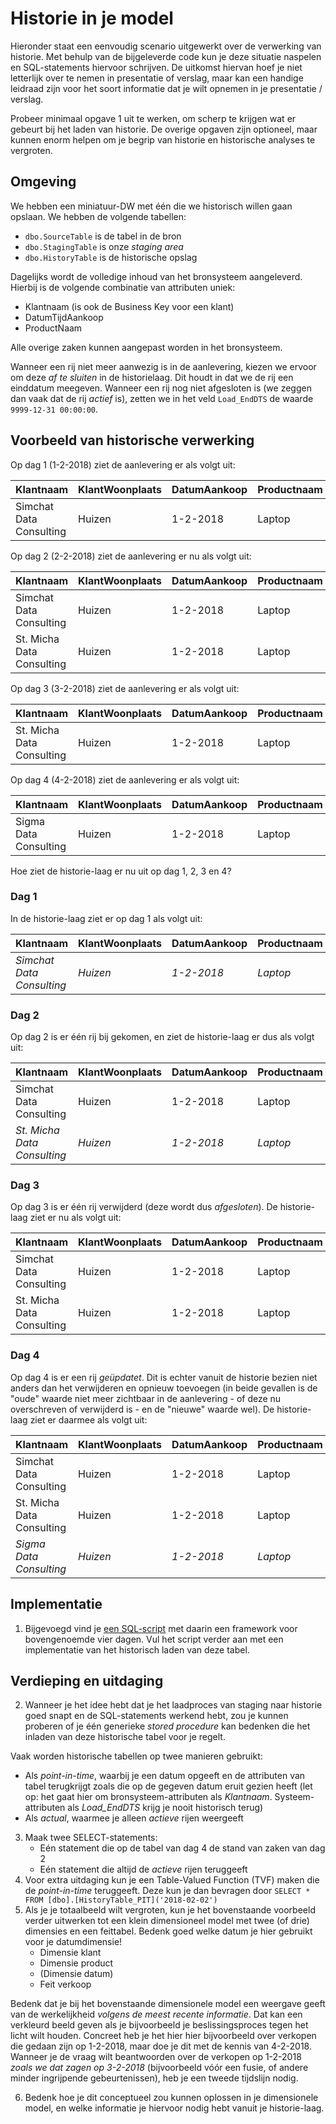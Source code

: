 # Historie in je model

Hieronder staat een eenvoudig scenario uitgewerkt over de verwerking van historie. Met behulp van de bijgeleverde code kun je deze situatie naspelen en SQL-statements hiervoor schrijven. De uitkomst hiervan hoef je niet letterlijk over te nemen in presentatie of verslag, maar kan een handige leidraad zijn voor het soort informatie dat je wilt opnemen in je presentatie / verslag.

Probeer minimaal opgave 1 uit te werken, om scherp te krijgen wat er gebeurt bij het laden van historie. De overige opgaven zijn optioneel, maar kunnen enorm helpen om je begrip van historie en historische analyses te vergroten.

## Omgeving

We hebben een miniatuur-DW met één die we historisch willen gaan opslaan. We hebben de volgende tabellen:

* `dbo.SourceTable` is de tabel in de bron
* `dbo.StagingTable` is onze *staging area*
* `dbo.HistoryTable` is de historische opslag

Dagelijks wordt de volledige inhoud van het bronsysteem aangeleverd. Hierbij is de volgende combinatie van attributen uniek:
  
* Klantnaam (is ook de Business Key voor een klant)
* DatumTijdAankoop
* ProductNaam

Alle overige zaken kunnen aangepast worden in het bronsysteem.

Wanneer een rij niet meer aanwezig is in de aanlevering, kiezen we ervoor om deze *af te sluiten* in de historielaag. Dit houdt in dat we de rij een einddatum meegeven. Wanneer een rij nog niet afgesloten is (we zeggen dan vaak dat de rij *actief* is), zetten we in het veld `Load_EndDTS` de waarde `9999-12-31 00:00:00`.

## Voorbeeld van historische verwerking

Op dag 1 (1-2-2018) ziet de aanlevering er als volgt uit:

| Klantnaam               | KlantWoonplaats | DatumAankoop | Productnaam | Aantal | Stuksprijs | Totaalprijs |
|-------------------------|-----------------|--------------|-------------|--------|------------|-------------|
| Simchat Data Consulting | Huizen          | 1-2-2018     | Laptop      | 6      | 1250       | 6000        |

Op dag 2 (2-2-2018) ziet de aanlevering er nu als volgt uit:

| Klantnaam                 | KlantWoonplaats | DatumAankoop | Productnaam | Aantal | Stuksprijs | Totaalprijs |
|---------------------------|-----------------|--------------|-------------|--------|------------|-------------|
| Simchat Data Consulting   | Huizen          | 1-2-2018     | Laptop      | 6      | 1250       | 6000        |
| St. Micha Data Consulting | Huizen          | 1-2-2018     | Laptop      | 6      | 1250       | 6000        |

Op dag 3 (3-2-2018) ziet de aanlevering er als volgt uit:

| Klantnaam                 | KlantWoonplaats | DatumAankoop | Productnaam | Aantal | Stuksprijs | Totaalprijs |
|---------------------------|-----------------|--------------|-------------|--------|------------|-------------|
| St. Micha Data Consulting | Huizen          | 1-2-2018     | Laptop      | 6      | 1250       | 6000        |

Op dag 4 (4-2-2018) ziet de aanlevering er als volgt uit:

| Klantnaam             | KlantWoonplaats | DatumAankoop | Productnaam | Aantal | Stuksprijs | Totaalprijs |
|-----------------------|-----------------|--------------|-------------|--------|------------|-------------|
| Sigma Data Consulting | Huizen          | 1-2-2018     | Laptop      | 6      | 1250       | 6000        |

Hoe ziet de historie-laag er nu uit op dag 1, 2, 3 en 4?

### Dag 1

In de historie-laag ziet er op dag 1 als volgt uit:

| Klantnaam                 | KlantWoonplaats | DatumAankoop | Productnaam | Aantal | Stuksprijs | Totaalprijs | Load_DTS   | Load_EndDTS   |
|---------------------------|-----------------|--------------|-------------|--------|------------|-------------|------------|---------------|
| *Simchat Data Consulting* | *Huizen*        | *1-2-2018*   | *Laptop*    | *6*    | *1250*     | *6000*      | *1-2-2018* | *31-12-9999*  |

### Dag 2

Op dag 2 is er één rij bij gekomen, en ziet de historie-laag er dus als volgt uit:

| Klantnaam                   | KlantWoonplaats | DatumAankoop | Productnaam | Aantal | Stuksprijs | Totaalprijs | Load_DTS   | Load_EndDTS   |
|-----------------------------|-----------------|--------------|-------------|--------|------------|-------------|------------|---------------|
| Simchat Data Consulting     | Huizen          | 1-2-2018     | Laptop      | 6      | 1250       | 6000        | 1-2-2018   | 31-12-9999    |
| *St. Micha Data Consulting* | *Huizen*        | *1-2-2018*   | *Laptop*    | *6*    | *1250*     | *6000*      | *2-2-2018* | *31-12-9999*  |

### Dag 3

Op dag 3 is er één rij verwijderd (deze wordt dus *afgesloten*). De historie-laag ziet er nu als volgt uit:

| Klantnaam                 | KlantWoonplaats | DatumAankoop | Productnaam | Aantal | Stuksprijs | Totaalprijs | Load_DTS | Load_EndDTS |
|---------------------------|-----------------|--------------|-------------|--------|------------|-------------|----------|-------------|
| Simchat Data Consulting   | Huizen          | 1-2-2018     | Laptop      | 6      | 1250       | 6000        | 1-2-2018 | *3-2-2018*  |
| St. Micha Data Consulting | Huizen          | 1-2-2018     | Laptop      | 6      | 1250       | 6000        | 2-2-2018 | 31-12-9999  |

### Dag 4

Op dag 4 is er een rij *geüpdatet*. Dit is echter vanuit de historie bezien niet anders dan het verwijderen en opnieuw toevoegen (in beide gevallen is de "oude" waarde niet meer zichtbaar in de aanlevering - of deze nu overschreven of verwijderd is - en de "nieuwe" waarde wel). De historie-laag ziet er daarmee als volgt uit:

| Klantnaam                 | KlantWoonplaats | DatumAankoop | Productnaam | Aantal | Stuksprijs | Totaalprijs | Load_DTS   | Load_EndDTS   |
|---------------------------|-----------------|--------------|-------------|--------|------------|-------------|------------|---------------|
| Simchat Data Consulting   | Huizen          | 1-2-2018     | Laptop      | 6      | 1250       | 6000        | 1-2-2018   | 3-2-2018      |
| St. Micha Data Consulting | Huizen          | 1-2-2018     | Laptop      | 6      | 1250       | 6000        | 2-2-2018   | *4-2-2018*    |
| *Sigma Data Consulting*   | *Huizen*        | *1-2-2018*   | *Laptop*    | *6*    | *1250*     | *6000*      | *4-2-2018* | *31-12-9999*  |

## Implementatie

1. Bijgevoegd vind je [een SQL-script](historie-casus.sql) met daarin een framework voor bovengenoemde vier dagen. Vul het script verder aan met een implementatie van het historisch laden van deze tabel.

## Verdieping en uitdaging

2. Wanneer je het idee hebt dat je het laadproces van staging naar historie goed snapt en de SQL-statements werkend hebt, zou je kunnen proberen of je één generieke *stored procedure* kan bedenken die het inladen van deze historische tabel voor je regelt.

Vaak worden historische tabellen op twee manieren gebruikt:

* Als *point-in-time*, waarbij je een datum opgeeft en de attributen van tabel terugkrijgt zoals die op de gegeven datum eruit gezien heeft (let op: het gaat hier om bronsysteem-attributen als *Klantnaam*. Systeem-attributen als *Load_EndDTS* krijg je nooit historisch terug)
* Als *actual*, waarmee je alleen *actieve* rijen weergeeft

3. Maak twee SELECT-statements:
   * Eén statement die op de tabel van dag 4 de stand van zaken van dag 2
   * Eén statement die altijd de *actieve* rijen teruggeeft
4. Voor extra uitdaging kun je een Table-Valued Function (TVF) maken die de *point-in-time* teruggeeft. Deze kun je dan bevragen door `SELECT * FROM [dbo].[HistoryTable_PIT]('2018-02-02')`
5. Als je je totaalbeeld wilt vergroten, kun je het bovenstaande voorbeeld verder uitwerken tot een klein dimensioneel model met twee (of drie) dimensies en een feittabel. Bedenk goed welke datum je hier gebruikt voor je datumdimensie!
   * Dimensie klant
   * Dimensie product
   * (Dimensie datum)
   * Feit verkoop

Bedenk dat je bij het bovenstaande dimensionele model een weergave geeft van de werkelijkheid *volgens de meest recente informatie*. Dat kan een verkleurd beeld geven als je bijvoorbeeld je beslissingsproces tegen het licht wilt houden. Concreet heb je het hier hier bijvoorbeeld over verkopen die gedaan zijn op 1-2-2018, maar doe je dit met de kennis van 4-2-2018. Wanneer je de vraag wilt beantwoorden over de verkopen op 1-2-2018 *zoals we dat zagen op 3-2-2018* (bijvoorbeeld vóór een fusie, of andere minder ingrijpende gebeurtenissen), heb je een tweede tijdslijn nodig.

6. Bedenk hoe je dit conceptueel zou kunnen oplossen in je dimensionele model, en welke informatie je hiervoor nodig hebt vanuit je historie-laag.